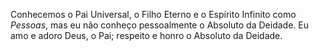 ﻿Conhecemos o Pai Universal, o Filho Eterno e o Espírito Infinito como <I> Pessoas</I>, mas eu não conheço pessoalmente o Absoluto da Deidade. Eu amo e adoro Deus, o Pai; respeito e honro o Absoluto da Deidade.